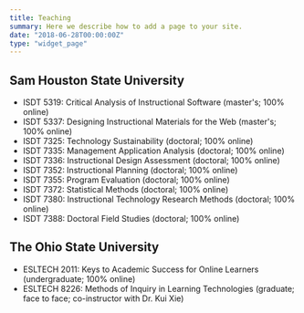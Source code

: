 ```yaml
---
title: Teaching
summary: Here we describe how to add a page to your site.
date: "2018-06-28T00:00:00Z"
type: "widget_page" 
---
```

## __Sam Houston State University__  
* ISDT 5319: Critical Analysis of Instructional Software (master's; 100% online) 
* ISDT 5337: Designing Instructional Materials for the Web (master's; 100% online) 
* ISDT 7325: Technology Sustainability (doctoral; 100% online) 
* ISDT 7335: Management Application Analysis (doctoral; 100% online)  
* ISDT 7336: Instructional Design Assessment (doctoral; 100% online) 
* ISDT 7352: Instructional Planning (doctoral; 100% online)   
* ISDT 7355: Program Evaluation (doctoral; 100% online)  
* ISDT 7372: Statistical Methods (doctoral; 100% online)  
* ISDT 7380: Instructional Technology Research Methods (doctoral; 100% online)  
* ISDT 7388: Doctoral Field Studies (doctoral; 100% online)  

## __The Ohio State University__  
* ESLTECH 2011: Keys to Academic Success for Online Learners (undergraduate; 100% online)  
* ESLTECH 8226: Methods of Inquiry in Learning Technologies (graduate; face to face; co-instructor with Dr. Kui Xie)  
